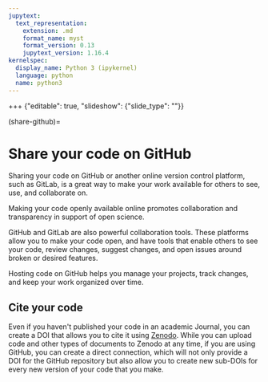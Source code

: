 ```yaml
---
jupytext:
  text_representation:
    extension: .md
    format_name: myst
    format_version: 0.13
    jupytext_version: 1.16.4
kernelspec:
  display_name: Python 3 (ipykernel)
  language: python
  name: python3
---
```


+++ {"editable": true, "slideshow": {"slide_type": ""}}

(share-github)=
# Share your code on GitHub 

Sharing your code on GitHub or another online version control platform, such as GitLab, is a great way to make your work available for others to see, use, and collaborate on. 

Making your code openly available online promotes collaboration and transparency in support of open science. 

GitHub and GitLab are also powerful collaboration tools. These platforms allow you to make your code open, and have tools that enable others to see your code, review changes, suggest changes, and open issues around broken or desired features. 

Hosting code on GitHub helps you manage your projects, track changes, and keep your work organized over time. 

## Cite your code  

Even if you haven't published your code in an academic Journal, you can create a DOI that allows you to cite it using [Zenodo](zendo). While you can upload code and other types of documents to Zenodo at any time, if you are using GitHub, you can create a direct connection, which will not only provide a DOI for the GitHub repository but also allow you to create new sub-DOIs for every new version of your code that you make. 


<!-- 
This is now commented out because it requires more git skills than I want to teach in our workshop. 

## How to get started

There are several ways to place your code on GitHub. Here, we will show you a quick and dirty way to move your code to GitHub! The steps are

1. Make sure that you have a GitHub account
1. Create a repository on GitHub.com  
2. Clone that repository
3. Once you have a clone, locally, create a new branch in the clone.
4. Copy your code over to the branch
5. Add & commit your code to the branch.
6. Push the code to GitHub!
And you're done!



TODO: add 5-7 min video on how this works 

:::{note}
Another way is to create a repository locally

[Software Carpentry teaches you how to do this locally](https://swcarpentry.github.io/git-novice/03-create.html) but initializing a local. Directory and then pushing it to GitHub
:::
-->
